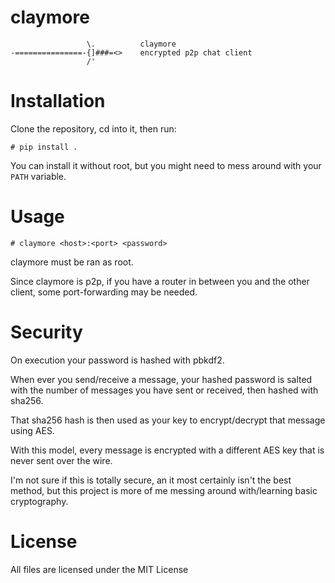 # claymore

```
                 \.          claymore
-===============-{]###=<>    encrypted p2p chat client
                 /'          
```

# Installation

Clone the repository, cd into it, then run:

```
# pip install .
```

You can install it without root, but you might need to mess around with your `PATH` variable.


# Usage

```
# claymore <host>:<port> <password>
```

claymore must be ran as root.

Since claymore is p2p, if you have a router in between you and the other client, some port-forwarding may be needed.


# Security

On execution your password is hashed with pbkdf2.

When ever you send/receive a message, your hashed password is salted with the number of messages you have sent or received, then hashed with sha256.

That sha256 hash is then used as your key to encrypt/decrypt that message using AES.

With this model, every message is encrypted with a different AES key that is never sent over the wire.

I'm not sure if this is totally secure, an it most certainly isn't the best method, but this project is more of me messing around with/learning basic cryptography.


# License

All files are licensed under the MIT License
